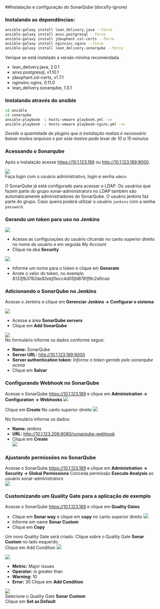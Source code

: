 ##Instalação e configuração do SonarQube {docsify-ignore}

### Instalando as dependências:

```bash
ansible-galaxy install lean_delivery.java --force
ansible-galaxy install anxs.postgresql --force
ansible-galaxy install jdauphant.ssl-certs --force
ansible-galaxy install nginxinc.nginx --force
ansible-galaxy install lean_delivery.sonarqube --force
```

Verique se está instalado a versão mínima recomendada.
- lean_delivery.java, 2.0.1
- anxs.postgresql, v1.10.1
- jdauphant.ssl-certs, v1.7.1
- nginxinc.nginx, 0.11.0
- lean_delivery.sonarqube, 1.5.1

### Instalando através do ansible
```bash
cd ansible
cd sonarqube
ansible-playbook -i hosts-vmware playbook.yml -vv
ansible-playbook -i hosts-vmware playbook-nginx.yml -vv
```

*Devido a quantidade de plugins que a instalação realiza é necessário baixar muitos arquivos e por este motivo pode levar de 10 a 15 minutos*

### Acessando o Sonarqube
Após a instalação acesse https://10.1.123.189 ou http://10.1.123.189:9000.

![](/images/fig70-sonarqube.png)</br>
Faça login com o usuário administrativo, login e senha `admin`

O SonarQube já está configurado para acessar o LDAP. Os usuários que fazem parte do grupo sonar-administrators no LDAP também são automaticamente administradores do SonarQube. O usuário jenkins faz parte do grupo. Caso queira poderá utilizar o usuário `jenkins` com a senha `password`.

### Gerando um token para uso no Jenkins
![](/images/fig71-sonarqube.png)</br>
- Acesse as configurações do usuário clicando no canto superior direito no nome do usuário e em seguida _My Account_
- Clique na aba **Security**

![](/images/fig72-sonarqube.png)</br>
- Informe um nome para o token e clique em **Generate**
- Anote o valor do token, no exemplo _8133fb3782de82ebf0ecc4d05fd8781f9c2d0cae_

### Adicionando o SonarQube no Jenkins
Acesse o Jenkins e clique em **Gerenciar Jenkins &rarr; Configurar o sistema**

![](/images/fig73-sonarqube.png)</br>
- Acesse a área **SonarQube servers**
- Clique em **Add SonarQube**

![](/images/fig74-sonarqube.png)</br>
No formulário informe os dados conforme segue:
- **Name:** SonarQube
- **Server URL:** http://10.1.123.189:9000
- **Server authentication token:** *Informe o token gerado pelo sonarqube acima*
- Clique em **Salvar**

### Configurando Webhook no SonarQube
Acesse o SonarQube https://10.1.123.189 e clique em **Administration &rarr; Configuration &rarr; Webhooks**
![](/images/fig87.png)</br>

Clique em **Create** No canto superior direito
![](/images/fig88.png)</br>

No formulário informe os dados:
- **Name:** jenkins
- **URL:** http://10.1.123.208:8080/sonarqube-webhook
- Clique em **Create**</br>
![](/images/fig89.png)</br>

### Ajustando permissões no SonarQube
Acesse o SonarQube https://10.1.123.189 e clique em **Administration &rarr; Security &rarr; Global Permissions**
Conceda permissão **Execute Analysis** ao usuário sonar-administrators</br>
![](/images/fig90.png)</br>

### Customizando um Quality Gate para a aplicação de exemplo
Acesse o SonarQube https://10.1.123.189 e clique em **Quality Gates**
- Clique em **Sonar way** e clique em **copy** no canto superior direito
![](/images/fig94.png)</br>
- Informe em name **Sonar Custom**
- Clique em **Copy**

Um novo Quality Gate será criado. Clique sobre o Quality Gate **Sonar Custom** no lado esquerdo.</br>
Clique em Add Condition
![](/images/fig95.png)</br>

![](/images/fig96.png)</br>
- **Metric:** Major Issues
- **Operator:** is greater than
- **Warning:** 10
- **Error:** 30
Clique em **Add Condition**

![](/images/fig97.png)</br>
Selecione o Quality Gate **Sonar Custom**</br>
Clique em **Set as Default**
